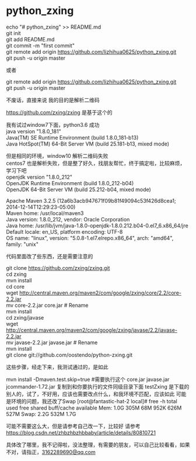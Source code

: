# python_zxing <br>
echo "# python_zxing" >> README.md <br>
git init <br>
git add README.md <br>
git commit -m "first commit" <br>
git remote add origin https://github.com/lizhihua0625/python_zxing.git <br>
git push -u origin master <br>

或者

git remote add origin https://github.com/lizhihua0625/python_zxing.git <br>
git push -u origin master <br>

不废话，直接来说 我的目的是解析二维码 <br>

https://github.com/zxing/zxing  是基于这个的 <br>

我有试过window7下面，python3.6 成功 <br>
java version "1.8.0_181" <br>
Java(TM) SE Runtime Environment (build 1.8.0_181-b13) <br>
Java HotSpot(TM) 64-Bit Server VM (build 25.181-b13, mixed mode) <br>

但是相同的环境，window10 解析二维码失败 <br>
centos7 也是解析失败，但是整了好久，找朋友帮忙，终于搞定啦，比较麻烦，学习下吧 <br>
openjdk version "1.8.0_212" <br>
OpenJDK Runtime Environment (build 1.8.0_212-b04) <br>
OpenJDK 64-Bit Server VM (build 25.212-b04, mixed mode) <br>

Apache Maven 3.2.5 (12a6b3acb947671f09b81f49094c53f426d8cea1; 2014-12-14T12:29:23-05:00) <br>
Maven home: /usr/local/maven3 <br>
Java version: 1.8.0_212, vendor: Oracle Corporation <br>
Java home: /usr/lib/jvm/java-1.8.0-openjdk-1.8.0.212.b04-0.el7_6.x86_64/jre <br>
Default locale: en_US, platform encoding: UTF-8 <br>
OS name: "linux", version: "5.0.8-1.el7.elrepo.x86_64", arch: "amd64", family: "unix" <br>

代码里面改了些东西，还是需要注意的 <br>

git clone https://github.com/zxing/zxing.git  <br>
cd zxing <br>
mvn install <br>
cd core <br>
wget http://central.maven.org/maven2/com/google/zxing/core/2.2/core-2.2.jar <br>
mv core-2.2.jar core.jar # Rename <br>
mvn install <br>
cd zxing/javase <br>
wget http://central.maven.org/maven2/com/google/zxing/javase/2.2/javase-2.2.jar <br>
mv javase-2.2.jar javase.jar # Rename <br>
mvn install <br>
git clone git://github.com/oostendo/python-zxing.git <br>

这些步骤，经走下来，我测试通过的，是如此

mvn install -Dmaven.test.skip=true   #需要执行这个
core.jar  javase.jar  jcommander-1.72.jar  复制到和你要执行的文件同级目录下面
testZxing  是下载的别人的，试了，不好用，应该也需要改点什么，和我环境不匹配，应该如此
可能是环境的问题，我还改了Swap
[root@fantastic-hat-2 local]# free -h
              total        used        free      shared  buff/cache   available
Mem:           1.0G        305M         68M        952K        626M        527M
Swap:          2.2G        532M        1.7G

可能不需要这么大，但是请参考自己改一下，比较好
请参考
https://blog.csdn.net/zhbzhbzhbbaby/article/details/80810721

具体改了哪里，我不记得啦，没法整理，有需要的朋友，可以自己比较看看，如果不对，请指正，3162289690@qq.com




















